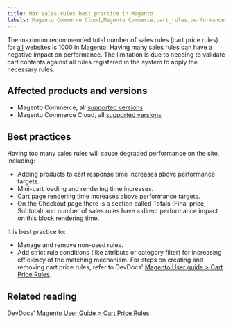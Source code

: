 ```yaml
---
title: Max sales rules best practice in Magento
labels: Magento Commerce Cloud,Magento Commerce,cart_rules,performance,price,2.3,best practices,2.3.x,2.4,2.4.x,cart
---
```


The maximum recommended total number of sales rules (cart price rules) for <ins>all</ins> websites is 1000 in Magento. Having many sales rules can have a negative impact on performance. The limitation is due to needing to validate cart contents against all rules registered in the system to apply the necessary rules.

## Affected products and versions

* Magento Commerce, all [supported versions](https://magento.com/sites/default/files/magento-software-lifecycle-policy.pdf) 
* Magento Commerce Cloud, all [supported versions](https://magento.com/sites/default/files/magento-software-lifecycle-policy.pdf)

## Best practices

Having too many sales rules will cause degraded performance on the site, including:

* Adding products to cart response time increases above performance targets.
* Mini-cart loading and rendering time increases.
* Cart page rendering time increases above performance targets.
* On the Checkout page there is a section called Totals (Final price, Subtotal) and number of sales rules have a direct performance impact on this block rendering time.

It is best practice to:

* Manage and remove non-used rules. 
* Add strict rule conditions (like attribute or category filter) for increasing efficiency of the matching mechanism. For steps on creating and removing cart price rules, refer to DevDocs' [Magento User guide > Cart Price Rules](https://docs.magento.com/user-guide/marketing/price-rules-cart-create.html). 

## Related reading

DevDocs' [Magento User Guide > Cart Price Rules](https://docs.magento.com/user-guide/marketing/price-rules-cart.html?itm_source=merchdocs&amp;itm_medium=search_page&amp;itm_campaign=federated_search&amp;itm_term=access%20price%20rule).